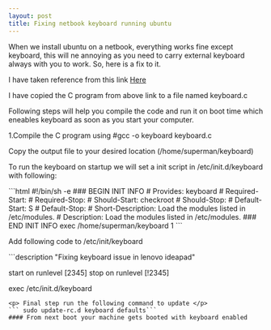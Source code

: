 ```yaml
---
layout: post
title: Fixing netbook keyboard running ubuntu
---
```

<p class="message">
When we install ubuntu on a netbook, everything works fine except keyboard, this will ne annoying as you need to carry external keyboard always with you to work. So, here is a fix to it.
</p>
<p>
I have taken reference from this link <a href="http://blog.yjl.im/2010/08/disable-laptop-ps2-at-keyboard-i8042.html">Here</a>
</p><p>I have copied the C program from above link to a file named keyboard.c
</p>
<p>Following steps will help you compile the code and run it on boot time which eneables keyboard as soon as you start your computer.

<p>1.Compile the C program using #gcc -o keyboard keyboard.c</p>
<p>Copy the output file to your desired location (/home/superman/keyboard)
</p><p>To run the keyboard on startup we will set a init script in /etc/init.d/keyboard with following:</p>
```html #!/bin/sh -e
	### BEGIN INIT INFO
	# Provides:          keyboard
	# Required-Start:    
	# Required-Stop:     
	# Should-Start:      checkroot
	# Should-Stop:
	# Default-Start:     S
	# Default-Stop:
	# Short-Description: Load the modules listed in /etc/modules.
	# Description:       Load the modules listed in /etc/modules.
	### END INIT INFO
	exec /home/superman/keyboard 1
	```
<p>Add following code to /etc/init/keyboard</p>
```description	"Fixing keyboard issue in lenovo ideapad"

start on runlevel [2345]
stop on runlevel [!2345]

exec /etc/init.d/keyboard
```
<p> Final step run the following command to update </p>
``` sudo update-rc.d keyboard defaults``` 
#### From next boot your machine gets booted with keyboard enabled
